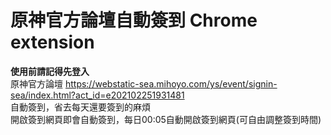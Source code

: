 # 原神官方論壇自動簽到 Chrome extension

**使用前請記得先登入**  
原神官方論壇 https://webstatic-sea.mihoyo.com/ys/event/signin-sea/index.html?act_id=e202102251931481  
自動簽到，省去每天還要簽到的麻煩  
開啟簽到網頁即會自動簽到，每日00:05自動開啟簽到網頁(可自由調整簽到時間)
